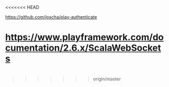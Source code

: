 <<<<<<< HEAD


https://github.com/joscha/play-authenticate


https://www.playframework.com/documentation/2.6.x/ScalaWebSockets
=======
#


>>>>>>> origin/master

